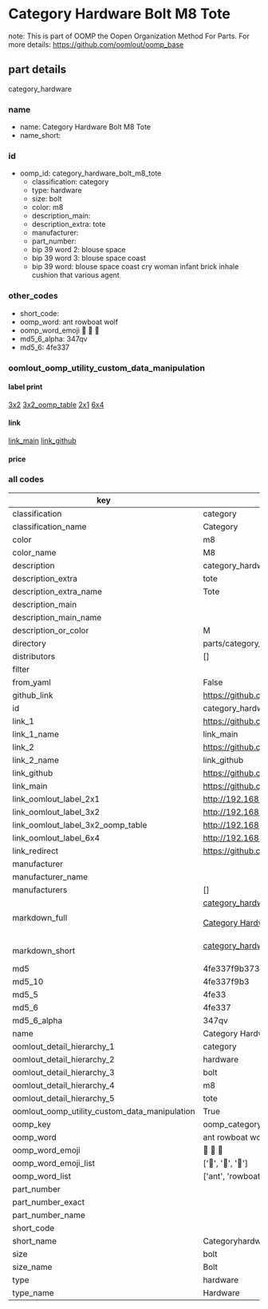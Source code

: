 # Category Hardware Bolt M8 Tote  

note: This is part of OOMP the Oopen Organization Method For Parts. For more details: https://github.com/oomlout/oomp_base

##  part details
  



category_hardware



### name
* name: Category Hardware Bolt M8 Tote
* name_short: 
### id
* oomp_id: category_hardware_bolt_m8_tote
  * classification: category
  * type: hardware
  * size: bolt
  * color: m8
  * description_main: 
  * description_extra: tote
  * manufacturer: 
  * part_number: 
  * bip 39 word 2: blouse space
  * bip 39 word 3: blouse space coast
  * bip 39 word: blouse space coast cry woman infant brick inhale cushion that various agent

### other_codes
* short_code: 
* oomp_word: ant rowboat wolf
* oomp_word_emoji :ant: :rowboat: :wolf:
* md5_6_alpha: 347qv
* md5_6: 4fe337






### oomlout_oomp_utility_custom_data_manipulation
#### label print
[3x2](http://192.168.1.245:1112/?label=oomp%20347qv)
[3x2_oomp_table](http://192.168.1.108:1112/?label=oomp%20347qv)
[2x1](http://192.168.1.242:1112/?label=oomp%20347qv)
[6x4](http://192.168.1.55:1112/?label=oomp%20347qv)    

#### link

[link_main](https://github.com/oomlout/oomlout_oomp_version_1_messy/tree/main/parts/category_hardware_bolt_m8_tote) [link_github](https://github.com/oomlout/oomlout_oomp_version_1_messy/tree/main/parts/category_hardware_bolt_m8_tote)                             

#### price







### all codes 
| key | value |  
| --- | --- |  
| classification | category |  
| classification_name | Category |  
| color | m8 |  
| color_name | M8 |  
| description | category_hardware |  
| description_extra | tote |  
| description_extra_name | Tote |  
| description_main |  |  
| description_main_name |  |  
| description_or_color | M  |  
| directory | parts/category_hardware_bolt_m8_tote |  
| distributors | [] |  
| filter |  |  
| from_yaml | False |  
| github_link | https://github.com/oomlout/oomlout_oomp_part_src/tree/main/parts/category_hardware_bolt_m8_tote |  
| id | category_hardware_bolt_m8_tote |  
| link_1 | https://github.com/oomlout/oomlout_oomp_version_1_messy/tree/main/parts/category_hardware_bolt_m8_tote |  
| link_1_name | link_main |  
| link_2 | https://github.com/oomlout/oomlout_oomp_version_1_messy/tree/main/parts/category_hardware_bolt_m8_tote |  
| link_2_name | link_github |  
| link_github | https://github.com/oomlout/oomlout_oomp_version_1_messy/tree/main/parts/category_hardware_bolt_m8_tote |  
| link_main | https://github.com/oomlout/oomlout_oomp_version_1_messy/tree/main/parts/category_hardware_bolt_m8_tote |  
| link_oomlout_label_2x1 | http://192.168.1.242:1112/?label=oomp%20347qv |  
| link_oomlout_label_3x2 | http://192.168.1.245:1112/?label=oomp%20347qv |  
| link_oomlout_label_3x2_oomp_table | http://192.168.1.108:1112/?label=oomp%20347qv |  
| link_oomlout_label_6x4 | http://192.168.1.55:1112/?label=oomp%20347qv |  
| link_redirect | https://github.com/oomlout/oomlout_oomp_version_1_messy/tree/main/parts/category_hardware_bolt_m8_tote |  
| manufacturer |  |  
| manufacturer_name |  |  
| manufacturers | [] |  
| markdown_full | [category_hardware_bolt_m8_tote](none)<br>[](none)<br>[Category Hardware Bolt M8 Tote](none)<br><br> |  
| markdown_short | [category_hardware_bolt_m8_tote](none)<br><br> |  
| md5 | 4fe337f9b373a375cd7e735259b410c1 |  
| md5_10 | 4fe337f9b3 |  
| md5_5 | 4fe33 |  
| md5_6 | 4fe337 |  
| md5_6_alpha | 347qv |  
| name | Category Hardware Bolt M8 Tote |  
| oomlout_detail_hierarchy_1 | category |  
| oomlout_detail_hierarchy_2 | hardware |  
| oomlout_detail_hierarchy_3 | bolt |  
| oomlout_detail_hierarchy_4 | m8 |  
| oomlout_detail_hierarchy_5 | tote |  
| oomlout_oomp_utility_custom_data_manipulation | True |  
| oomp_key | oomp_category_hardware_bolt_m8_tote |  
| oomp_word | ant rowboat wolf |  
| oomp_word_emoji | :ant: :rowboat: :wolf: |  
| oomp_word_emoji_list | [':ant:', ':rowboat:', ':wolf:'] |  
| oomp_word_list | ['ant', 'rowboat', 'wolf'] |  
| part_number |  |  
| part_number_exact |  |  
| part_number_name |  |  
| short_code |  |  
| short_name | Categoryhardware |  
| size | bolt |  
| size_name | Bolt |  
| type | hardware |  
| type_name | Hardware |  
